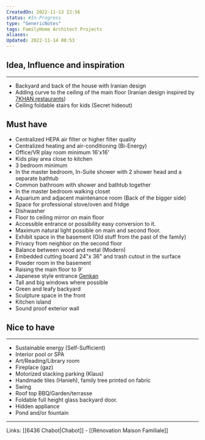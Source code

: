 ```yaml
---
CreatedOn: 2022-11-13 22:56
status: #In-Progress  
type: "GenericNotes"
tags: FamilyHome Architect Projects 
aliases: 
Updated: 2022-11-14 08:53
---
```

## Idea, Influence and inspiration
---
- Backyard and back of the house with Iranian design
- Adding curve to the ceiling of the main floor (Iranian design inspired by [7KHAN restaurants](http://www.caoi.ir/images/igallery/resized/901-1000/7Khan_restaurant_in_Shiraz_Iran_by_Mehrdad_Iravanian__25_-994-800-500-100.jpg))
- Ceiling foldable stairs for kids (Secret hideout)

## Must have
- Centralized HEPA air filter or higher filter quality
- Centralized heating and air-conditioning (Bi-Energy) 
- Office/VR play room minimum 16'x16'
- Kids play area close to kitchen
- 3 bedroom minimum
- In the master bedroom, In-Suite shower with 2 shower head and a separate bathtub
- Common bathroom with shower and bathtub together
- In the master bedroom walking closet
- Aquarium and adjacent maintenance room (Back of the bigger side)
- Space for professional stove/oven and fridge
- Dishwasher
- Floor to ceiling mirror on main floor
- Accessible entrance or possibility easy conversion to it.
- Maximum natural light possible on main and second floor.
- Exhibit space in the basement (Old stuff from the past of the family)
- Privacy from neighbor on the second floor
- Balance between wood and metal (Modern)
- Embedded cutting board 24"x 36" and trash cutout in the surface
- Powder room in the basement
- Raising the main floor to 9'
- Japanese style entrance [Genkan](https://en.wikipedia.org/wiki/Genkan#:~:text=Genkan%20(玄関)%20are%20traditional%20Japanese,of%20the%20house%20or%20building.)
- Tall and big windows where possible
- Green and leafy backyard
- Sculpture space in the front
- Kitchen island
- Sound proof exterior wall

## Nice to have
---
- Sustainable energy (Self-Sufficient) 
- Interior pool or SPA
- Art/Reading/Library room
- Fireplace (gaz)
- Motorized stacking parking (Klaus)
- Handmade tiles (Hanieh), family tree printed on fabric
- Swing 
- Roof top BBQ/Garden/terrasse
- Foldable full height glass backyard door.
- Hidden appliance
- Pond and/or fountain

---
Links: [[6436 Chabot|Chabot]] - [[Rénovation Maison Familiale]]
